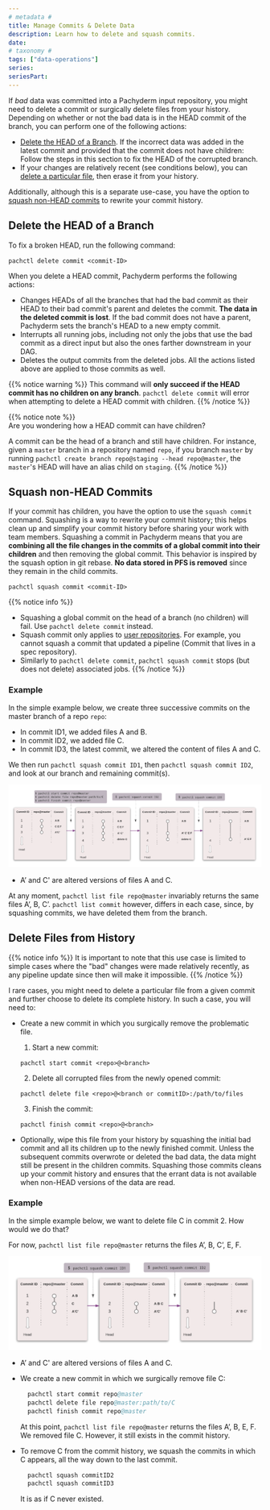 ```yaml
---
# metadata # 
title: Manage Commits & Delete Data
description: Learn how to delete and squash commits. 
date: 
# taxonomy #
tags: ["data-operations"]
series:
seriesPart:
---
```


If *bad* data was committed into a Pachyderm input repository, you might need to
delete a commit or surgically delete files from your history. 
Depending on whether or not the bad data is in the HEAD commit of
the branch, you can perform one of the following actions:

- [Delete the HEAD of a Branch](#delete-the-head-of-a-branch).
If the incorrect data was added in the latest commit and provided that the commit does not have children: Follow the steps in this section to fix the HEAD of the corrupted branch.
- If your changes are relatively recent (see conditions below), you can [delete a particular file](#delete-files-from-history), then erase it from your history.

Additionally, although this is a separate use-case, you have the option to [squash non-HEAD commits](#squash-non-head-commits) to rewrite your commit history.
## Delete the HEAD of a Branch

To fix a broken HEAD, run the following command:

```shell
pachctl delete commit <commit-ID>
```

When you delete a HEAD commit, Pachyderm performs the following actions:

- Changes HEADs of all the branches that had the bad commit as their
  HEAD to their bad commit's parent and deletes the commit. 
  **The data in the deleted commit is lost**.
  If the bad commit does not have
  a parent, Pachyderm sets the branch's HEAD to a new empty commit. 
- Interrupts all running jobs, including not only the
  jobs that use the bad commit as a direct input but also the ones farther
  downstream in your DAG.
- Deletes the output commits from the deleted jobs. All the actions listed above are applied to those commits as well.

{{% notice warning %}} 
This command will **only succeed if the HEAD commit has no children on any branch**. `pachctl delete commit` will error when attempting to delete a HEAD commit with children. 
{{% /notice %}}

{{% notice note  %}}  
Are you wondering how a HEAD commit can have children?

A commit can be the head of a branch and still have children. 
For instance, given a `master` branch in a repository named `repo`, if you branch `master` by running `pachctl create branch repo@staging --head repo@master`, the `master`'s HEAD will have an alias child on `staging`. 
{{% /notice %}}

## Squash non-HEAD Commits

If your commit has children, you have the option to use the `squash commit` command.
Squashing is a way to rewrite your commit history; this helps clean up and simplify your commit history before sharing your work with team members.
Squashing a commit in Pachyderm means that you are **combining all the file changes in the commits of a global commit
into their children** and then removing the global commit.
This behavior is inspired by the squash option in git rebase.
**No data stored in PFS is removed** since they remain in the child commits.

```shell
pachctl squash commit <commit-ID>
```

{{% notice info %}} 
- Squashing a global commit on the head of a branch (no children) will fail. Use `pachctl delete commit` instead.
- Squash commit only applies to [user repositories](../../../concepts/data-concepts/repo/). For example, you cannot squash a commit that updated a pipeline (Commit that lives in a spec repository).
- Similarly to `pachctl delete commit`, `pachctl squash commit` stops (but does not delete) associated jobs.
{{% /notice %}}

### Example

  In the simple example below, we create three successive commits on the master branch of a repo `repo`:
  
  - In commit ID1, we added files A and B.
  - In commit ID2, we added file C.
  - In commit ID3, the latest commit, we altered the content of files A and C.

  We then run `pachctl squash commit ID1`, then `pachctl squash commit ID2`, and look at our branch and remaining commit(s).

  ![Squash example](../images/squash-delete.png)
  * A’ and C' are altered versions of files A and C.

  At any moment, `pachctl list file repo@master` invariably returns the same files A’, B, C’. `pachctl list commit` however, differs in each case, since, by squashing commits, we have deleted them from the branch. 

## Delete Files from History

{{% notice info %}} 
It is important to note that this use case is limited to simple cases where the "bad" changes were made relatively recently, as any pipeline update since then will make it impossible.
{{% /notice %}}

I rare cases, you might need to delete a particular file from a given commit and further choose to delete its complete history. 
In such a case, you will need to:

- Create a new commit in which you surgically remove the problematic file.
  1. Start a new commit:

   ```shell
   pachctl start commit <repo>@<branch>
   ```

  2. Delete all corrupted files from the newly opened commit:

   ```shell
   pachctl delete file <repo>@<branch or commitID>:/path/to/files
   ```

  3. Finish the commit:

   ```shell
   pachctl finish commit <repo>@<branch>
   ```

- Optionally, wipe this file from your history by squashing the initial bad commit and all its children up to the newly finished commit.
  Unless the subsequent commits overwrote or deleted the
  bad data, the data might still be present in the
  children commits. Squashing those commits cleans up your
  commit history and ensures that the errant data is not
  available when non-HEAD versions of the data are read.


### Example

In the simple example below, we want to delete file C in commit 2. 
How would we do that?

For now, `pachctl list file repo@master` returns the files A’, B, C’, E, F.

![Delete data example](../images/delete-data.png)
* A’ and C' are altered versions of files A and C.

- We create a new commit in which we surgically remove file C:
  ```s
    pachctl start commit repo@master
    pachctl delete file repo@master:path/to/C
    pachctl finish commit repo@master   
  ```
  At this point, `pachctl list file repo@master` returns the files A’, B, E, F. We removed file C. However, it still exists in the commit history.

- To remove C from the commit history, we squash the commits in which C appears, all the way down to the last commit.  
  ```s
    pachctl squash commitID2
    pachctl squash commitID3
  ```
  It is as if C never existed.





      

      